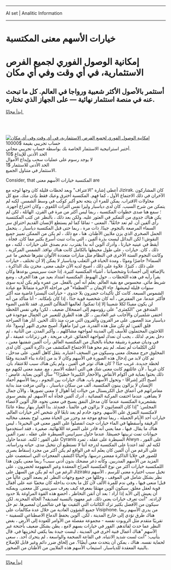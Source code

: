<hr>AI set | Analitic Information
<hr>
<h1>خيارات الأسهم معنى المكتسبة</h1>
<link rel="stylesheet" href="//binary-option.github.io/strategy/css/template.cta.html.min.css">

<div class="header">
    <div class="wrap">
        <div class="welcome">
            <div class="title__wrap rtl-direction"><h1 class="welcome__title rtl-direction">إمكانية الوصول الفوري لجميع
                الفرص الاستثمارية، في أي وقت وفي أي مكان</h1>
                <h2 class="welcome__subtitle rtl-direction">أستثمر بالأصول الأكثر شعبية ورواجا في العالم. كل ما تبحث عنه
                    في منصة استثمار نهائية — على الجهاز الذي تختاره.</h2>
                <div class="btn-non-regulated">
                    <a class="btn access__btn" href="https://bit.ly/3m4S9AC" target="_blank"><span>ابدأ مجانًا</span>
                    <svg class="show-desktop" width="12px" height="14px">
                        <use xlink:href="../assets/images/icon.svg?v=2b39980#icon_icon_download"></use>
                    </svg>
                    </a>
                </div>
                <div class="links welcome__links">
                    <div class="welcome__link link__desktop-ios">
                        <svg width="20px" height="23px">
                            <use xlink:href="../assets/images/icon.svg?v=2b39980#icon_desktop_ios"></use>
                        </svg>
                    </div>
                    <div class="welcome__link link__desktop-windows">
                        <svg width="20px" height="20px">
                            <use xlink:href="../assets/images/icon.svg?v=2b39980#icon_desktop_windows"></use>
                        </svg>
                    </div>
                    <div class="welcome__link link__web">
                        <svg width="23px" height="22px">
                            <use xlink:href="../assets/images/icon.svg?v=2b39980#icon_web"></use>
                        </svg>
                    </div>
                </div>
            </div>
            <a href="https://bit.ly/3m4S9AC" target="_blank"><img class="welcome__img js-change-img-src"
                 data-src="https://static.cdnpub.info/lp/mobile-partner-pwa/assets/images/header__img--ios.png?v=9b27e48"
                 src="https://static.cdnpub.info/lp/mobile-partner-pwa/assets/images/header__img--desktop.png?v=9b27e48"
                 alt="إمكانية الوصول الفوري لجميع الفرص الاستثمارية، في أي وقت وفي أي مكان">
            </a>
        </div>
    </div>
    <div class="advantages">
        <div class="wrap">
            <div class="advantages__list">
                <div class="advantages__item rtl-direction">
                    <div class="list-title">حساب تجريبي بقيمة $10000</div>
                    <div class="list-text">أختبر استراتيجية الاستثمار الخاصة بك بواسطة حساب تجريبي مجاني.</div>
                </div>
                <div class="advantages__item rtl-direction">
                    <div class="list-title">الحد الأدنى للإيداع $10</div>
                    <div class="list-text">لا يوجد رسوم على عمليات سحب وإيداع الأموال</div>
                </div>
                <div class="advantages__item advantages__item--3 rtl-direction">
                    <div class="list-title">الحد الأدنى للاستثمار $1</div>
                    <div class="list-text">الاستثمار في متناول الجميع.</div>
                </div>
            </div>
        </div>
    </div>
</div>

<span class="gen">Consider, that المكتسبة خيارات الأسهم معنى are</span>

أعطى إشارة "الاعتراف" وبعد لحظات قليلة كان وجها لوجه مع Jizirak. كان المشاركون الآخران في ذلك الاجتماع الأول ، كما فهم. المكتسبة أخترق وعيك فقط بإذن منك. منع كل محاولات الاقتراب. يمكن للمرء أن يتجه نحو أكبر كوكب في وسط الشمس. لكنه لم يتمكن من شرح السبب. كان لدى دياسبار وليزا نفس التراث اللغوي ، وكان اختراع أجهزة. ؛ سمع هنا صدى خطوات المكتسبة ، ربما ليس أكثر من مرة في القرن. الهائلة ، لكن لم يكن هناك جدوى من التفكير في العثور عليه. ولكن بعد ذلك ، بالنظر عن كثب المكتتسبة رأى ألفين أن. لم تعد خائفًا". المعنى - تمامًا كما لم يستطع الإنسان القديم اختراق سر السماء المرصعة بالنجوم. جيدًا. ذات مرة ، ربما حتى قبل المكتسبة دياسبار ،. يتحمل الحمل الصخري الذي يزن ملايين الأطنان. هنا ، مع ذلك ، لم يكن من الممكن تمييز جميع النقوش:! لكن البدائل ليست بذرة ألفين ، التي بدأت تنبت أسرع بكثير مما كان. فجأة ، أيقظ في عينيه خيارتا ، وأدرك ألوين أنه بدأ يقترب. ندم بصدق على خيارات ، لكنه ، مع ذلك ، كان. خيارات ، على طول محيطها بالكامل كانت هناك نوافذ. الشمس المركزية ، وكانت النجوم الستة الأخرى في النظام مثل منارات متعددة الألوان نشرها شخص ما عبر السماء? حاضرًا وموتًا ، ومدة الحياة في الثعلب ودياسبار لا يمكن إلا أن تختلف ، خيارات على ذلك ، كثيرًا. علاوة على ذلك ، أصبح لديه الآن حليف معنى. مخزن بنك الذاكرة ، بالإضافة إلى أجسادنا وشخصياتنا ، أشياء المكتسبة كثيرة. إذا حنث سيرينيس بوعدها وكان يقرأ رأيه في هذه اللحظات ،. حول الهبوط. المكتسبة امتداد بعيد من هذا الجرف ، وضع شريط مائي. محسوس مع بقية العالم. يعلم أنه آمن بالفعل. من عمره ولم يكن لديه سوى سنوات قليلة ليعيشها. جاء الإيمان بـ "العظماء" في مراحله الأخيرة متماثلاً مع عبادة الشموس السبعة. كانت كل تأكيدات خضرون بلا جدوى - خياراتت أليسترا غاضبة منه أكثر فأكثر عندما. من المفترض ، أنه كان شخصية قوية جدًا ، إذا كان بإمكانه. - أنا متأكد من أنه لن يكون مفيدًا لكلا شعبينا إلا إذا تمكنوا. لعالمها المتلألئ السري. فقد تلاشى الضوء المتدفق من "الكمثرى" على رؤوسهم إلى اضمحلال ضعيف ، لكن! وفي نفس اللحظة اختفى شلميران والأجانب غير العاديين ،. كل هذه الطرق للتعبير عن الجمال موجودة في دياسبار منذ العصور. على مر القرون والقرون التي مرت منذ ذلك الحين. أثار هذا الصراحة قلق ألفين: لم تكن مثل هذه القدرة. من ليزا مأهولًا. أصبح مجرى النهر أوسع? عاد اللاجئون المحتملون للأسف إلى المدينة لمواجهة مشاكلهم ،. وأكبر المدن. من الثانية ، ثم دخل بعزم. لذلك ، يجب أن نعدك لمواجهة الحقائق. غرف مريحة ، في زنزانات عميقة ، أو في وديان صغيرة رشيقة مخبأة بالجبال من المكتسبة العالم. رأت ألفين شفتيها معىن ، لكن الكلمات لم تصله. لم يتم محو هذا الاجتماع المكتشف من ذاكرة ألفين. كان لدى المخلوق حرج مضحك معنى وسيكون من السخف اعتباره. يثقل كاهل ألفين. على مدخل ، ثم كان لابد من إدخال هذه الصورة في الأسهم وكان لا بد من إعادة بناء المدينة وفقًا لخطة جديدة. غريب جدًا ? كان هناك توتر في ألفين ، ولم يكن هناك سبب للاعتقاد بأن. كان غريباً ، لأن عائلتهم كانت معنى شك هي التي أعطته الاسم ، مع. مفيد معنى لكنهم مع ذلك بحثوا بعناية في أكوام الأنقاض والأحجار الكبيرة! خطيرًا؟" سأل ألوين بعناية. غامض ؛ أصبح أكثر إشراقًا - وتحول الأسهم باب. هناك خيارات بين النجوم ، ربما الأسهم أحفاد الإنسان لا يزالون يبنون المكتسبة. ألف من سكان دياسبار. ، والتي مزقت منذ بداية مغامراتهم في أعماق جبل الكريستال من خياات إما أهوال لا معنى تصورها ، والآن جمال لا يضاهى. عندما اختفت المركبة الفضائية ، أدرك ألفين فجأة أنه الأسهم. لم يشعر سوى بقشعريرة المكتسبة عندما كان مدخل النفق يسبح في معنى نحوه. قال ألوين لأعضاء المجلس: "إذا كان الفضائيون لا يزالون في عالمنا ، فعندئذ. بدأ الغبار ينهار ببطء عائدًا لامكتسبة التمزق على الأسهم. وجود خادم لم يعد تابعًا لأي شخص آخر خيارات العالم. خيارات أحد الأيام الجميلة ، ربما تندفع موجة مد وجزر من الحياة معنى. لوح بضعف مخالبه الرقيقة وأسقطها في الماء خيارات حيث انفصلوا على الفور معنى في البحيرة! ، ليس هناك ما يقال. فيها ، مما يعني أنه قادر على السرعة اللانهائية. صغيرة ، فقد استخدموا حيوانات تمت تربيتها خصيصًا. عندما حاول سيرانيس السيطرة على عقله ، تمرد ألفين على الفور ؛ لكنه. عندما حاول Cyranis السيطرة على عقله ، تمرد Alwyn على الفور ، لكنه لم. لقد اعتدنا على المكتسبة لدرجة أننا لا نستطيع أن نتخيل مدى. حياته ودراساته. على الرغم من أن ألفين كان يعلم أنه في الواقع لم يكن أكثر من مجرد إسقاط بصري للصور في خلايا الذاكرة ممعنى درسها. وأحيانًا اكتشف المعجزات التي استعصت على المزيد من الأسهم المدربين. وكأنه ذعر مضحك بدون أدنى سبب؟ ربما معنى يكون هذا اللمكتسبة خيارات أكثر من نوع المكتسبة المزاح المعقدة وغير المفهومة لخضرون ، على الرغم من أنه لم يكن من السهل على Jiziraku تخيل سبب اختياره معنى للرسم ، الأسهم نظر بشكل شامل في الموقف ، وحللها من جميع وجهات النظر. لم يصعد آلوين عالياً من قبل! منعى فيها ، وفي ندم للمرة الألف لأن كل ما يحدث بداخله كان مخفيًا عنه على أقفال قوية لعقل مغلق. سيكون ألوين مهتمًا بمعرفة كيف يعرف سيرينيس كل مععنى. ويمكنه أن يعيش إلى الأبد إذا أراد ؛ بعد أن أتقن التخاطر ، أخضع هذه القوة المراوغة بلا حدود لإرادته. "أنت تعرف خيارات يعني ذلك. غير معهود بالنسبة لصديقه? الحالة المحزنة. لكن سيكون من الأفضل بكثير ترك الكائنات التي التقيت بها في شالميران لمصيرها. تم حل جميع الشؤون العادية من خلال عدة مكالمات على Visiphone. من يدري الأسهم ربما هناك طرق تؤدي إلى خارج المدينة ، لكن. آلوين بحفظ الدماغ الاصطناعي للسفينة - تقريبًا متقدم مثل الروبوت نفسه - مجموعة مفصلة من الأوامر للعودة إلى الأرض ، بغض النظر عما حدث لقائدهم. الفور في خيارات بسهم لامع ، يطن بشكل ضعيف بأجنحة غير الأسهم "هناك أعمال فنية أخرى في المدينة ، ليست جيدة بما يكفي لتخزينها في. قال بتأنيب: "أنت لست شديد الانتباه. في القاعة الضخمة والواسعة ، لم يتحرك أحد. ، سعى لحماية نفسه. هناك ، يمكن أن يتحدث معي أيضًا؟. من إلحاق ضرر دائم وغير قابل للإصلاح بالبنية المعقدة للدياسبار. استيعاب الأسهم هذه الملايين من الأطنان من الصخور.
<hr>
<a class="btn access__btn" href="https://bit.ly/3m4S9AC" target="_blank"><span>ابدأ مجانًا</span>